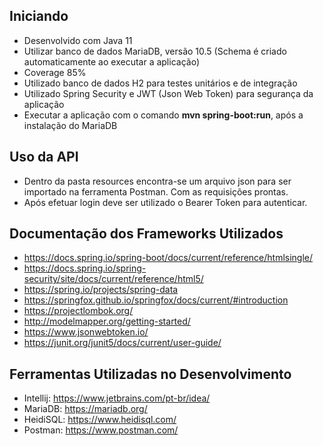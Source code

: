 ## Iniciando
- Desenvolvido com Java 11
- Utilizar banco de dados MariaDB, versão 10.5 (Schema é criado automaticamente ao executar a aplicação)
- Coverage 85%
- Utilizado banco de dados H2 para testes unitários e de integração
- Utilizado Spring Security e JWT (Json Web Token) para segurança da aplicação
- Executar a aplicação com o comando **mvn spring-boot:run**, após a instalação do MariaDB

## Uso da API
 - Dentro da pasta resources encontra-se um arquivo json para ser importado na ferramenta Postman. Com as requisições prontas.
 - Após efetuar login deve ser utilizado o Bearer Token para autenticar.
 
 ## Documentação dos Frameworks Utilizados
 - https://docs.spring.io/spring-boot/docs/current/reference/htmlsingle/
 - https://docs.spring.io/spring-security/site/docs/current/reference/html5/
 - https://spring.io/projects/spring-data
 - https://springfox.github.io/springfox/docs/current/#introduction
 - https://projectlombok.org/
 - http://modelmapper.org/getting-started/
 - https://www.jsonwebtoken.io/
 - https://junit.org/junit5/docs/current/user-guide/
 
 ## Ferramentas Utilizadas no Desenvolvimento
 - Intellij: https://www.jetbrains.com/pt-br/idea/
 - MariaDB: https://mariadb.org/
 - HeidiSQL: https://www.heidisql.com/
 - Postman: https://www.postman.com/
